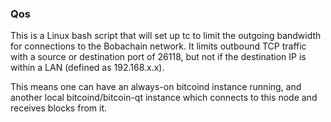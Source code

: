 ### Qos ###

This is a Linux bash script that will set up tc to limit the outgoing bandwidth for connections to the Bobachain network. It limits outbound TCP traffic with a source or destination port of 26118, but not if the destination IP is within a LAN (defined as 192.168.x.x).

This means one can have an always-on bitcoind instance running, and another local bitcoind/bitcoin-qt instance which connects to this node and receives blocks from it.

